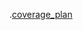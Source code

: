 .[coverage_plan](https://1drv.ms/x/c/f718b43b718bbc38/EdAs0qR6YnxNn7WUplQile8ByH6yoJ43CcGIGiDeDhuB-g?e=o518oV)
